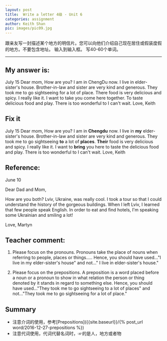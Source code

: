 ```yaml
---
layout: post
title:  Write a letter 4级 - Unit 6
categories: assignment
author: Keith Shan
pic: images/pic09.jpg
---
```


跟亲友写一封描述某个地方的明信片。您可以向他们介绍自己现在居住或假装度假的地方。不要包含地址。 输入到输入框。 写40-60个单词。

<!--more-->


---

## My answer is:

July 15
Dear mom,
How are you? I am in ChengDu now. I live in elder-sister's house. Brother-in-law and sister are very kind and generous. 
They took me to go sightseeing for a lot of place. There food is very delicious and spicy. I really like it. 
I want to take you come here together. To taste delicious food and play. There is too wonderful to I can't wait.
Love,
Keith

## Fix it

July 15
Dear mom,
How are you? I am in **Chengdu** now. I live in **my** elder-sister's house. Brother-in-law and sister are very kind and generous. 
They took me to go sightseeing **to** a lot of **places**. **Their** food is very delicious and spicy. I really like it. 
I want to **bring** you here to taste the delicious food and play. There is too wonderful to I can't wait.
Love,
Keith

## Reference:

June 10

Dear Dad and Mom,

How are you both? Lviv, Ukraine, was really cool. I took a tour so that I could understand the history of the gorgeous buildings. 
When I left Lviv, I learned that few people speak English. In order to eat and find hotels, I'm speaking some Ukrainian and smiling a lot!

Love,
Martyn

## Teacher comment:

1. Please focus on the pronouns. Pronouns take the place of nouns when referring to people, places or things.....
Hence, you should have used..."I live in my elder-sister's house" and not..." I live in elder-sister's house." 

2. Please focus on the prepositions. A preposition is a word placed before a noun or a pronoun to show in what relation the person or 
thing denoted by it stands in regard to something else. Hence, you should have used..."They took me to go sightseeing to a lot of places" and not..."They took me to go sightseeing for a lot of place."

## Summary

- 注意介词的使用，参考[Prepositions]({{site.baseurl}}/{% post_url word/2016-12-27-prepositions %})
- 注意代词使用，代词代替名词时，☞的是人，地方或者物


